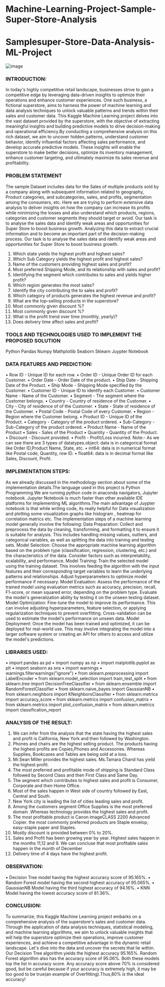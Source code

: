 # Machine-Learning-Project-Sample-Super-Store-Analysis
# Samplesuper-Store-Data-Analysis-ML-Project
![image](https://github.com/valsanathira12/Samplesuper-Store-Data-Analysis-ML-Project/assets/102414557/7da3cfb4-cea0-450d-a699-fa3aee406dce)

### INTRODUCTION:
In today's highly competitive retail landscape, businesses strive to gain a competitive edge by leveraging data-driven insights to optimize their operations and enhance customer experiences. One such business, a fictional superstore, aims to harness the power of machine learning and data analysis techniques to unlock valuable patterns and trends within their sales and customer data. This Kaggle Machine Learning project delves into the vast dataset provided by the superstore, with the objective of extracting meaningful insights and building predictive models to drive decision-making and operational efficiency.By conducting a comprehensive analysis on this rich dataset, we aim to uncover hidden patterns, understand customer behavior, identify influential factors affecting sales performance, and develop accurate predictive models. These insights will enable the superstore to make better decisions, optimize its inventory management, enhance customer targeting, and ultimately maximize its sales revenue and profitability.

### PROBLEM STATEMENT

The sample Dataset includes data for the Sales of multiple products sold by a company along with subsequent information related to geography, Product categories, and subcategories, sales, and profits, segmentation among the consumers, etc. Here we are trying to perform extensive data analysis to deliver insights on how the company can increase its profits while minimizing the losses and also understand which products, regions, categories and customer segments they should target or avoid. Our task is to analyse the sales data and identify weak areas and opportunities for Super Store to boost business growth. Analyzing this data to extract crucial information and to become an important part of the decision-making process. Our task is to analyse the sales data and identify weak areas and opportunities for Super Store to boost business growth.
1.	Which state yields the highest profit and highest sales?
2.	Which Sub Category yields the highest profit and highest sales?
3.	Name of the customers providing highest sales and profit?
4.	Most preferred Shipping Mode, and its relationship with sales and profit?
5.	Identifying the segment which contributes to sales and yields higher profit?
6.	Which region generates the most sales?
7.	Identify the city contributing the to sales and profit?
8.	Which category of products generates the highest revenue and profit?
9.	What are the top-selling products in the superstore?
10.	Most commonly given discount %?
11.	Most commonly given discount %?
12.	What is the profit trend over time (monthly, yearly)?
13.	Does delivery time affect sales and profit?

### TOOLS AND TECHNOLOGIES USED TO IMPLEMENT THE PROPOSED SOLUTION

Python
Pandas
Numpy
Mathplotlib
Seaborn
Sklearn
Juypter Notebook

### DATA FEATURES AND PREDICTION:
•	Row ID - Unique ID for each row.
•	Order ID - Unique Order ID for each Customer.
•	Order Date - Order Date of the product.
•	Ship Date - Shipping Date of the Product.
•	Ship Mode - Shipping Mode specified by the Customer.
•	Customer ID - Unique ID to identify each Customer.
•	Customer Name - Name of the Customer.
•	Segment - The segment where the Customer belongs.
•	Country - Country of residence of the Customer.
•	City - City of residence of of the Customer.
•	State - State of residence of the Customer.
•	Postal Code - Postal Code of every Customer.
•	Region - Region where the Customer belong.
•	Product ID - Unique ID of the Product.
•	Category - Category of the product ordered.
•	Sub-Category - Sub-Category of the product ordered.
•	Product Name - Name of the Product
•	Sales - Sales of the Product
•	Quantity - Quantity of the Product.
•	Discount - Discount provided.
•	Profit - Profit/Loss incurred.
Note:-
As we can see there are 3 types of datatypes.object: data is in categorical format like Order ID,Product Name, State, etc.
•	int64: data is in numerical format like Postal code, Quantity, row ID.
•	float64: data is in decimal format like Sales, Discount, Profit.

### IMPLEMENTATION STEPS:
As we already discussed in the methodology section about some of the implementation details.The language used in this project is Python Programming.We are running python code in anaconda navigators, Jupyter notebook. Jupyter Notebook is much faster than other available IDE platforms for implementing ML algorithms.The main advantage of Juypter notebook is that while writing code, its really helpful for Data visualization and plotting some visualization graphs like histogram , heatmap for correlation matrics etc.
The implementation steps of a machine learning model generally involve the following:
Data Preparation: Collect and preprocess the data by cleaning, transforming, and formatting it to ensure it is suitable for analysis. This includes handling missing values, outliers, and categorical variables, as well as splitting the data into training and testing sets.
Model Selection: Choose the appropriate machine learning algorithm based on the problem type (classification, regression, clustering, etc.) and the characteristics of the data. Consider factors such as interpretability, scalability, and performance.
Model Training: Train the selected model using the training dataset. This involves feeding the algorithm with the input features and their corresponding target variables to learn the underlying patterns and relationships. Adjust hyperparameters to optimize model performance if necessary.
Model Evaluation: Assess the performance of the trained model using evaluation metrics such as accuracy, precision, recall, F1-score, or mean squared error, depending on the problem type. Evaluate the model's generalization ability by testing it on the unseen testing dataset.
Model Optimization: Fine-tune the model to improve its performance. This can involve adjusting hyperparameters, feature selection, or applying regularization techniques to prevent overfitting. Cross-validation can be used to estimate the model's performance on unseen data.
Model Deployment: Once the model has been trained and optimized, it can be deployed for real-world use. This may involve integrating the model into a larger software system or creating an API for others to access and utilize the model's predictions.

### LIBRARIES USED:
•	import pandas as pd
•	import numpy as np
•	import matplotlib.pyplot as plt
•	import seaborn as sns
•	import warnings
•	warnings.filterwarnings("ignore")
•	from sklearn.preprocessing import LabelEncoder
•	from sklearn.model_selection import train_test_split
•	from sklearn.tree import DecisionTreeClassifier
•	from sklearn.ensemble import RandomForestClassifier
•	from sklearn.naive_bayes import GaussianNB
•	from sklearn.neighbors import KNeighborsClassifier
•	from sklearn.metrics import accuracy_score
•	from sklearn.metrics import confusion_matrix
•	from sklearn.metrics import plot_confusion_matrix
•	from sklearn.metrics import classification_report

### ANALYSIS OF THE RESULT:
1.	We can infer from the analysis that the state having the highest sales and profit is  California, New York and then followed by Washington.
2.	Phones and chairs are the highest selling product. The products having the highest profits are Copies,Phones and Accessories. Whereas Supplies, Bookcases and Tables are being sold at a loss. 
3.	Mr.Sean Miller provides the highest sales. Ms.Tamara Chand has yield the highest profit.
4.	The most preferred and profitable mode of shipping is Standard Class followed by Second Class and then First Class and Same Day.
5.	The segment which contributes to highest sales and profit is Consumer, Corporate and then Home Office.
6.	Most of the sales happen in West side of country followed by East, Central and South.
7.	New York city is leading the list of cities leading sales and profit.
8.	Among the customers segment Office Supplies is the most preferred domain .Whereas technology provides the highest sales and profit.
9.	The most profitable product is Canon imageCLASS 2200 Advanced Copier. the most commonly preferred products are Staple envelop, easy-staple paper and Staples.
10.	Mostly discount is provided between 0% to 20%.
11.	Sales and Profit has been growing year by year. Highest sales happen in the months 11,12 and 9. We can concluse that most profitable sales happen in the month of December
12.	Delivery time of 4 days have the highest profit.

### OBSERVATION:
•	Decision Tree model having the highest accuracy score of 95.165%.
•	Random Forest model having the second highest accuracy of 95.065%.
•	GaussianNB Model having the third highest accuracy of 94.16%.
•	KNN Model having the lowest accuracy score of 81.36%.

### CONCLUSION:
To summarize, this Kaggle Machine Learning project embarks on a comprehensive analysis of the superstore's sales and customer data. Through the application of data analysis techniques, statistical modeling, and machine learning algorithms, we aim to unlock valuable insights that will help the superstore optimize their operations, improve customer experiences, and achieve a competitive advantage in the dynamic retail landscape. Let's dive into the data and uncover the secrets that lie within.
Our Decision Tree algorithm yields the highest accuracy 95.165%. Random Forest algorithm also has the accuracy score of 95.06%. Both these models top the list in accuracy score. Any accuracy score above 70% is considered good, but be careful because if your accuracy is extremely high, it may be too good to be true(an example of Overfitting).Thus,80% is the ideal accuracy!









